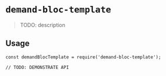 # `demand-bloc-template`

> TODO: description

## Usage

```
const demandBlocTemplate = require('demand-bloc-template');

// TODO: DEMONSTRATE API
```

